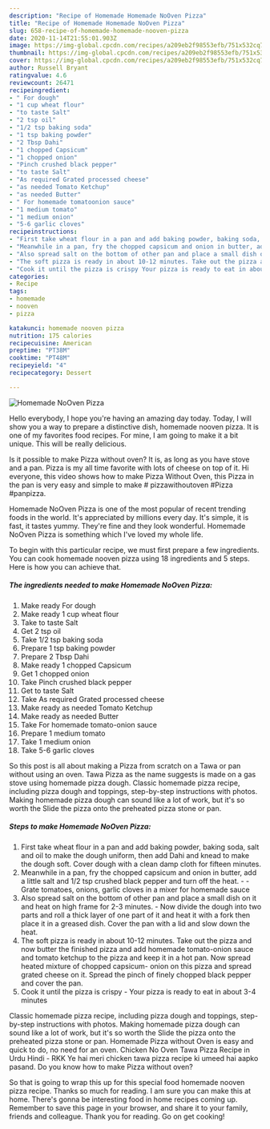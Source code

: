 ```yaml
---
description: "Recipe of Homemade Homemade NoOven Pizza"
title: "Recipe of Homemade Homemade NoOven Pizza"
slug: 658-recipe-of-homemade-homemade-nooven-pizza
date: 2020-11-14T21:55:01.903Z
image: https://img-global.cpcdn.com/recipes/a209eb2f98553efb/751x532cq70/homemade-nooven-pizza-recipe-main-photo.jpg
thumbnail: https://img-global.cpcdn.com/recipes/a209eb2f98553efb/751x532cq70/homemade-nooven-pizza-recipe-main-photo.jpg
cover: https://img-global.cpcdn.com/recipes/a209eb2f98553efb/751x532cq70/homemade-nooven-pizza-recipe-main-photo.jpg
author: Russell Bryant
ratingvalue: 4.6
reviewcount: 26471
recipeingredient:
- " For dough"
- "1 cup wheat flour"
- "to taste Salt"
- "2 tsp oil"
- "1/2 tsp baking soda"
- "1 tsp baking powder"
- "2 Tbsp Dahi"
- "1 chopped Capsicum"
- "1 chopped onion"
- "Pinch crushed black pepper"
- "to taste Salt"
- "As required Grated processed cheese"
- "as needed Tomato Ketchup"
- "as needed Butter"
- " For homemade tomatoonion sauce"
- "1 medium tomato"
- "1 medium onion"
- "5-6 garlic cloves"
recipeinstructions:
- "First take wheat flour in a pan and add baking powder, baking soda, salt and oil to make the dough uniform, then add Dahi and knead to make the dough soft. Cover dough with a clean damp cloth for fifteen minutes."
- "Meanwhile in a pan, fry the chopped capsicum and onion in butter, add a little salt and 1/2 tsp crushed black pepper and turn off the heat.   Grate tomatoes, onions, garlic cloves in a mixer for homemade sauce"
- "Also spread salt on the bottom of other pan and place a small dish on it and heat on high frame for 2-3 minutes. Now divide the dough into two parts and roll a thick layer of one part of it and heat it with a fork then place it in a greased dish. Cover the pan with a lid and slow down the heat."
- "The soft pizza is ready in about 10-12 minutes. Take out the pizza and now butter the finished pizza and add homemade tomato-onion sauce and tomato ketchup to the pizza and keep it in a hot pan. Now spread heated mixture of chopped capsicum- onion on this pizza and spread grated cheese on it. Spread the pinch of finely chopped black pepper and cover the pan."
- "Cook it until the pizza is crispy Your pizza is ready to eat in about 3-4 minutes"
categories:
- Recipe
tags:
- homemade
- nooven
- pizza

katakunci: homemade nooven pizza 
nutrition: 175 calories
recipecuisine: American
preptime: "PT38M"
cooktime: "PT48M"
recipeyield: "4"
recipecategory: Dessert

---
```



![Homemade NoOven Pizza](https://img-global.cpcdn.com/recipes/a209eb2f98553efb/751x532cq70/homemade-nooven-pizza-recipe-main-photo.jpg)

Hello everybody, I hope you're having an amazing day today. Today, I will show you a way to prepare a distinctive dish, homemade nooven pizza. It is one of my favorites food recipes. For mine, I am going to make it a bit unique. This will be really delicious.

Is it possible to make Pizza without oven? It is, as long as you have stove and a pan. Pizza is my all time favorite with lots of cheese on top of it. Hi everyone, this video shows how to make Pizza Without Oven, this Pizza in the pan is very easy and simple to make # pizzawithoutoven #Pizza #panpizza.

Homemade NoOven Pizza is one of the most popular of recent trending foods in the world. It's appreciated by millions every day. It's simple, it is fast, it tastes yummy. They're fine and they look wonderful. Homemade NoOven Pizza is something which I've loved my whole life.


To begin with this particular recipe, we must first prepare a few ingredients. You can cook homemade nooven pizza using 18 ingredients and 5 steps. Here is how you can achieve that.

<!--inarticleads1-->

##### The ingredients needed to make Homemade NoOven Pizza:

1. Make ready  For dough
1. Make ready 1 cup wheat flour
1. Take to taste Salt
1. Get 2 tsp oil
1. Take 1/2 tsp baking soda
1. Prepare 1 tsp baking powder
1. Prepare 2 Tbsp Dahi
1. Make ready 1 chopped Capsicum
1. Get 1 chopped onion
1. Take Pinch crushed black pepper
1. Get to taste Salt
1. Take As required Grated processed cheese
1. Make ready as needed Tomato Ketchup
1. Make ready as needed Butter
1. Take  For homemade tomato-onion sauce
1. Prepare 1 medium tomato
1. Take 1 medium onion
1. Take 5-6 garlic cloves


So this post is all about making a Pizza from scratch on a Tawa or pan without using an oven. Tawa Pizza as the name suggests is made on a gas stove using homemade pizza dough. Classic homemade pizza recipe, including pizza dough and toppings, step-by-step instructions with photos. Making homemade pizza dough can sound like a lot of work, but it&#39;s so worth the Slide the pizza onto the preheated pizza stone or pan. 

<!--inarticleads2-->

##### Steps to make Homemade NoOven Pizza:

1. First take wheat flour in a pan and add baking powder, baking soda, salt and oil to make the dough uniform, then add Dahi and knead to make the dough soft. Cover dough with a clean damp cloth for fifteen minutes.
1. Meanwhile in a pan, fry the chopped capsicum and onion in butter, add a little salt and 1/2 tsp crushed black pepper and turn off the heat.  -  - Grate tomatoes, onions, garlic cloves in a mixer for homemade sauce
1. Also spread salt on the bottom of other pan and place a small dish on it and heat on high frame for 2-3 minutes. - Now divide the dough into two parts and roll a thick layer of one part of it and heat it with a fork then place it in a greased dish. Cover the pan with a lid and slow down the heat.
1. The soft pizza is ready in about 10-12 minutes. Take out the pizza and now butter the finished pizza and add homemade tomato-onion sauce and tomato ketchup to the pizza and keep it in a hot pan. Now spread heated mixture of chopped capsicum- onion on this pizza and spread grated cheese on it. Spread the pinch of finely chopped black pepper and cover the pan.
1. Cook it until the pizza is crispy - Your pizza is ready to eat in about 3-4 minutes


Classic homemade pizza recipe, including pizza dough and toppings, step-by-step instructions with photos. Making homemade pizza dough can sound like a lot of work, but it&#39;s so worth the Slide the pizza onto the preheated pizza stone or pan. Homemade Pizza without Oven is easy and quick to do, no need for an oven. Chicken No Oven Tawa Pizza Recipe in Urdu Hindi - RKK Ye hai meri chicken tawa pizza recipe ki umeed hai aapko pasand. Do you know how to make Pizza without oven? 

So that is going to wrap this up for this special food homemade nooven pizza recipe. Thanks so much for reading. I am sure you can make this at home. There's gonna be interesting food in home recipes coming up. Remember to save this page in your browser, and share it to your family, friends and colleague. Thank you for reading. Go on get cooking!
